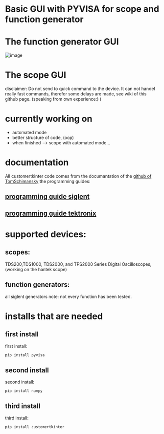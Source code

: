 # Basic GUI with PYVISA for scope and function generator
# The function generator GUI
![image](https://github.com/basktanios/PYVISA_SIGLENT/assets/108866346/6659647c-a9b3-4b3d-a9be-a50931a64af1)



# The scope GUI
disclaimer:
Do not send to quick command to the device. It can not handel really fast commands, therefor some delays are made, see wiki of this github page. (speaking from own experience:) )

# currently working on 
- automated mode
- better structure of code, (oop)
- when finished --> scope with automated mode...

# documentation
All customertkinter code comes from the documantation of the [github of TomSchimansky](https://github.com/TomSchimansky/CustomTkinter)
the programming guides:
## [programming guide siglent](https://siglentna.com/USA_website_2014/Documents/Program_Material/SDG_ProgrammingGuide_PG_E03B.pdf)
## [programming guide tektronix](https://www.tek.com/en/oscilloscope/tds1000-manual)

# supported devices:
## scopes:
TDS200,TDS1000, TDS2000, and TPS2000 Series Digital Oscilloscopes, (working on the hantek scope)
## function generators: 
all siglent generators
note:
not every function has been tested.

# installs that are needed 
## first install
first install:
```bash
pip install pyvisa
```
## second install
second install:
```bash
pip install numpy 
```
## third install
third install: 
```bash
pip install customertkinter 
```

